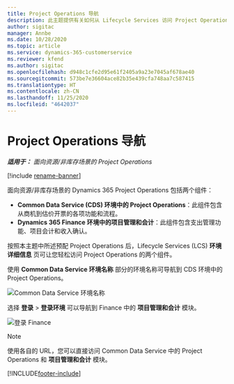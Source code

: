 ```yaml
---
title: Project Operations 导航
description: 此主题提供有关如何从 Lifecycle Services 访问 Project Operations 的信息。
author: sigitac
manager: Annbe
ms.date: 10/28/2020
ms.topic: article
ms.service: dynamics-365-customerservice
ms.reviewer: kfend
ms.author: sigitac
ms.openlocfilehash: d948c1cfe2d95e61f2405a9a23e7045af678ae40
ms.sourcegitcommit: 573be7e36604ace82b35e439cfa748aa7c587415
ms.translationtype: HT
ms.contentlocale: zh-CN
ms.lasthandoff: 11/25/2020
ms.locfileid: "4642037"
---
```

# <a name="navigate-project-operations"></a>Project Operations 导航

_**适用于：** 面向资源/非库存场景的 Project Operations_

[!include [rename-banner](~/includes/cc-data-platform-banner.md)]

面向资源/非库存场景的 Dynamics 365 Project Operations 包括两个组件： 

 - **Common Data Service (CDS) 环境中的 Project Operations**：此组件包含从商机到估价开票的各项功能和流程。 
 - **Dynamics 365 Finance 环境中的项目管理和会计**：此组件包含支出管理功能、项目会计和收入确认。 

按照本主题中所述预配 Project Operations 后，Lifecycle Services (LCS) **环境详细信息** 页可让您轻松访问 Project Operations 的两个组件。  

使用 **Common Data Service 环境名称** 部分的环境名称可导航到 CDS 环境中的 Project Operations。 

  ![Common Data Service 环境名称](./media/environment-name.PNG)

选择 **登录** > **登录环境** 可以导航到 Finance 中的 **项目管理和会计** 模块。  

   ![登录 Finance](./media/environment-login.PNG)

> [!NOTE]
> 使用各自的 URL，您可以直接访问 Common Data Service 中的 Project Operations 和 **项目管理和会计** 模块。 


[!INCLUDE[footer-include](../includes/footer-banner.md)]